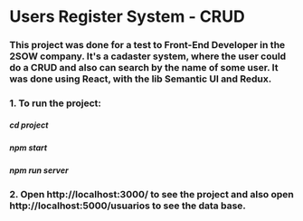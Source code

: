 # Users Register System - CRUD

### This project was done for a test to Front-End Developer in the 2SOW company. It's a cadaster system, where the user could do a CRUD and also can search by the name of some user. It was done using React, with the lib Semantic UI and Redux.

### 1. To run the project:

##### cd project

##### npm start

##### npm run server

### 2. Open http://localhost:3000/ to see the project and also open http://localhost:5000/usuarios to see the data base.
